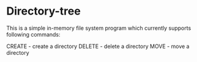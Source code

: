 # Directory-tree

This is a simple in-memory file system program which currently supports following commands:

CREATE - create a directory
DELETE - delete a directory
MOVE - move a directory

